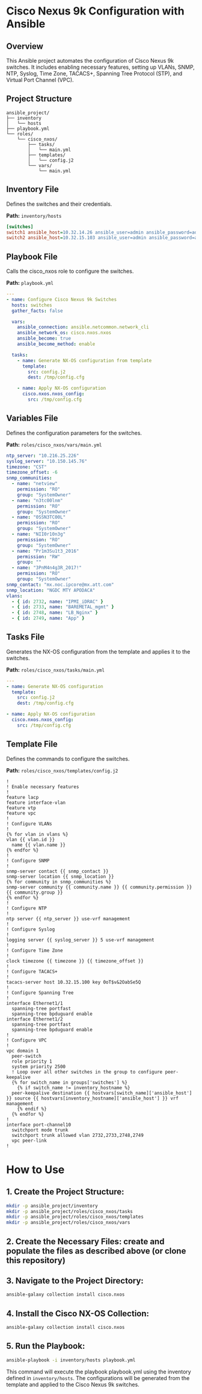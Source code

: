 # Cisco Nexus 9k Configuration with Ansible

## Overview

This Ansible project automates the configuration of Cisco Nexus 9k switches. It includes enabling necessary features, setting up VLANs, SNMP, NTP, Syslog, Time Zone, TACACS+, Spanning Tree Protocol (STP), and Virtual Port Channel (VPC).

## Project Structure
```
ansible_project/
├── inventory
│   └── hosts
├── playbook.yml
└── roles/
    └── cisco_nxos/
        ├── tasks/
        │   └── main.yml
        ├── templates/
        │   └── config.j2
        └── vars/
            └── main.yml
```


## Inventory File

Defines the switches and their credentials.

**Path:** `inventory/hosts`
```ini
[switches]
switch1 ansible_host=10.32.14.26 ansible_user=admin ansible_password=admin_password
switch2 ansible_host=10.32.15.103 ansible_user=admin ansible_password=admin_password
```
## Playbook File
Calls the cisco_nxos role to configure the switches.

**Path:** `playbook.yml`
```yaml
---
- name: Configure Cisco Nexus 9k Switches
  hosts: switches
  gather_facts: false

  vars:
    ansible_connection: ansible.netcommon.network_cli
    ansible_network_os: cisco.nxos.nxos
    ansible_become: true
    ansible_become_method: enable

  tasks:
    - name: Generate NX-OS configuration from template
      template:
        src: config.j2
        dest: /tmp/config.cfg

    - name: Apply NX-OS configuration
      cisco.nxos.nxos_config:
        src: /tmp/config.cfg
```
## Variables File
Defines the configuration parameters for the switches.

**Path:** `roles/cisco_nxos/vars/main.yml`

```yaml
ntp_server: "10.216.25.226"
syslog_server: "10.150.145.76"
timezone: "CST"
timezone_offset: -6
snmp_communities:
  - name: "netview"
    permission: "RO"
    group: "SystemOwner"
  - name: "n3tc00lnm"
    permission: "RO"
    group: "SystemOwner"
  - name: "0SSN3TC00L"
    permission: "RO"
    group: "SystemOwner"
  - name: "NII0r10n3g"
    permission: "RO"
    group: "SystemOwner"
  - name: "Pr1m3Su1t3_2016"
    permission: "RW"
    group: ""
  - name: "3PnM4n4g3R_2017!"
    permission: "RO"
    group: "SystemOwner"
snmp_contact: "mx.noc.ipcore@mx.att.com"
snmp_location: "NGDC MTY APODACA"
vlans:
  - { id: 2732, name: "IPMI_iDRAC" }
  - { id: 2733, name: "BAREMETAL_mgmt" }
  - { id: 2748, name: "LB_Nginx" }
  - { id: 2749, name: "App" }
```

## Tasks File
Generates the NX-OS configuration from the template and applies it to the switches.

**Path:** `roles/cisco_nxos/tasks/main.yml`
```yaml
---
- name: Generate NX-OS configuration
  template:
    src: config.j2
    dest: /tmp/config.cfg

- name: Apply NX-OS configuration
  cisco.nxos.nxos_config:
    src: /tmp/config.cfg
```

## Template File
Defines the commands to configure the switches.

**Path:** `roles/cisco_nxos/templates/config.j2`
```j2
!
! Enable necessary features
!
feature lacp
feature interface-vlan
feature vtp
feature vpc
!
! Configure VLANs
!
{% for vlan in vlans %}
vlan {{ vlan.id }}
  name {{ vlan.name }}
{% endfor %}
!
! Configure SNMP
!
snmp-server contact {{ snmp_contact }}
snmp-server location {{ snmp_location }}
{% for community in snmp_communities %}
snmp-server community {{ community.name }} {{ community.permission }} {{ community.group }}
{% endfor %}
!
! Configure NTP
!
ntp server {{ ntp_server }} use-vrf management
!
! Configure Syslog
!
logging server {{ syslog_server }} 5 use-vrf management
!
! Configure Time Zone
!
clock timezone {{ timezone }} {{ timezone_offset }}
!
! Configure TACACS+
!
tacacs-server host 10.32.15.100 key 0oT$v&2OabSe5Q
!
! Configure Spanning Tree
!
interface Ethernet1/1
  spanning-tree portfast
  spanning-tree bpduguard enable
interface Ethernet1/2
  spanning-tree portfast
  spanning-tree bpduguard enable
!
! Configure VPC
!
vpc domain 1
  peer-switch
  role priority 1
  system priority 2500
  ! Loop over all other switches in the group to configure peer-keepalive
  {% for switch_name in groups['switches'] %}
    {% if switch_name != inventory_hostname %}
  peer-keepalive destination {{ hostvars[switch_name]['ansible_host'] }} source {{ hostvars[inventory_hostname]['ansible_host'] }} vrf management
    {% endif %}
  {% endfor %}
!
interface port-channel10
  switchport mode trunk
  switchport trunk allowed vlan 2732,2733,2748,2749
  vpc peer-link
!
```

# How to Use
## 1. Create the Project Structure:

```bash
mkdir -p ansible_project/inventory
mkdir -p ansible_project/roles/cisco_nxos/tasks
mkdir -p ansible_project/roles/cisco_nxos/templates
mkdir -p ansible_project/roles/cisco_nxos/vars
```

## 2. Create the Necessary Files: create and populate the files as described above (or clone this repository)

## 3. Navigate to the Project Directory:
```bash
ansible-galaxy collection install cisco.nxos
```
## 4. Install the Cisco NX-OS Collection:
```bash
ansible-galaxy collection install cisco.nxos
```

## 5. Run the Playbook:
```bash
ansible-playbook -i inventory/hosts playbook.yml
```
This command will execute the playbook playbook.yml using the inventory defined in `inventory/hosts`. The configurations will be generated from the template and applied to the Cisco Nexus 9k switches.



